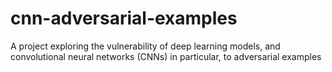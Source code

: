 # cnn-adversarial-examples
A project exploring the vulnerability of deep learning models, and convolutional neural networks (CNNs) in particular, to adversarial examples
